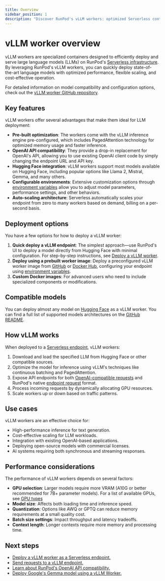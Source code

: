 ```yaml
---
title: Overview
sidebar_position: 1
description: "Discover RunPod's vLLM workers: optimized Serverless containers for deploying Hugging Face LLMs. vLLM workers offer OpenAI API compatibility, auto-scaling, and cost-effective performance."
---
```


# vLLM worker overview

vLLM workers are specialized containers designed to efficiently deploy and serve large language models (LLMs) on RunPod's [Serverless infrastructure](/serverless/overview). By leveraging RunPod's vLLM workers, you can quickly deploy state-of-the-art language models with optimized performance, flexible scaling, and cost-effective operation.

For detailed information on model compatibility and configuration options, check out the [vLLM worker GitHub repository](https://github.com/runpod-workers/worker-vllm).

## Key features

vLLM workers offer several advantages that make them ideal for LLM deployment:

- **Pre-built optimization**: The workers come with the vLLM inference engine pre-configured, which includes PagedAttention technology for optimized memory usage and faster inference.
- **OpenAI API compatibility**: They provide a drop-in replacement for OpenAI's API, allowing you to use existing OpenAI client code by simply changing the endpoint URL and API key.
- **Hugging Face integration**: vLLM workers support most models available on Hugging Face, including popular options like Llama 2, Mistral, Gemma, and many others.
- **Configurable environments**: Extensive customization options through [environment variables](https://github.com/runpod-workers/worker-vllm#environment-variablessettings) allow you to adjust model parameters, performance settings, and other behaviors.
- **Auto-scaling architecture**: Serverless automatically scales your endpoint from zero to many workers based on demand, billing on a per-second basis.

## Deployment options

You have a few options for how to deploy a vLLM worker:

1. **Quick deploy a vLLM endpoint**: The simplest approach—use RunPod's UI to deploy a model directly from Hugging Face with minimal configuration. For step-by-step instructions, see [Deploy a vLLM worker](/serverless/vllm/get-started).
2. **Deploy using a prebuilt worker image**: Deploy a preconfigured vLLM worker image from [GitHub](https://github.com/runpod-workers/worker-vllm) or [Docker Hub](https://hub.docker.com/r/runpod/worker-v1-vllm/tags), configuring your endpoint using [environment variables](https://github.com/runpod-workers/worker-vllm#environment-variablessettings).
3. **Custom Docker images**: For advanced users who need to include specialized components or modifications.

## Compatible models

You can deploy almost any model on [Hugging Face](https://huggingface.co/models?other=LLM) as a vLLM worker. You can find a full list of supported models architectures on the [GitHub README](https://github.com/runpod-workers/worker-vllm/blob/main/README.md#compatible-model-architectures).

## How vLLM works

When deployed to a [Serverless endpoint](/serverless/endpionts/overview), vLLM workers:

1. Download and load the specified LLM from Hugging Face or other compatible sources.
2. Optimize the model for inference using vLLM's techniques like continuous batching and PagedAttention.
3. Expose API endpoints for both [OpenAI-compatible requests](/serverless/vllm/openai-compatibility) and RunPod's native [endpoint request](/serverless/endpoints/send-requests) format.
4. Process incoming requests by dynamically allocating GPU resources.
5. Scale workers up or down based on traffic patterns.

## Use cases

vLLM workers are an effective choice for:

- High-performance inference for text generation.
- Cost-effective scaling for LLM workloads.
- Integration with existing OpenAI-based applications.
- Deploying open-source models with commercial licenses.
- AI systems requiring both synchronous and streaming responses.

## Performance considerations

The performance of vLLM workers depends on several factors:

- **GPU selection**: Larger models require more VRAM (A10G or better recommended for 7B+ parameter models). For a list of available GPUs, see [GPU types](/references/gpu-types)
- **Model size**: Affects both loading time and inference speed.
- **Quantization**: Options like AWQ or GPTQ can reduce memory requirements at a small quality cost.
- **Batch size settings**: Impact throughput and latency tradeoffs.
- **Context length**: Longer contexts require more memory and processing time.

## Next steps

- [Deploy a vLLM worker as a Serverless endpoint.](/serverless/vllm/get-started)
- [Send requests to a vLLM endpoint.](/serverless/vllm/vllm-requests)
- [Learn about RunPod's OpenAI API compatibility.](/serverless/vllm/openai-compatibility)
- [Deploy Google's Gemma model using a vLLM Worker.](/tutorials/serverless/run-gemma-7b)

